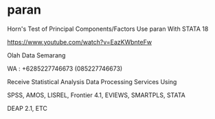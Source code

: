 # paran
Horn's Test of Principal Components/Factors Use paran With STATA 18

https://www.youtube.com/watch?v=EazKWbnteFw

Olah Data Semarang

WA : +6285227746673 (085227746673)

Receive Statistical Analysis Data Processing Services Using

SPSS, AMOS, LISREL, Frontier 4.1, EVIEWS, SMARTPLS, STATA

DEAP 2.1, ETC
